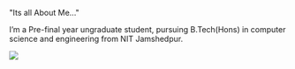 "Its all About Me..."

I’m a Pre-final year ungraduate student, pursuing B.Tech(Hons) in computer science and engineering from NIT Jamshedpur.



<img src="https://github-readme-stats.vercel.app/api?username=laxmi2230&&show_icons=true&title_color=ffffff&icon_color=bb2acf&text_color=daf7dc&bg_color=151515">
